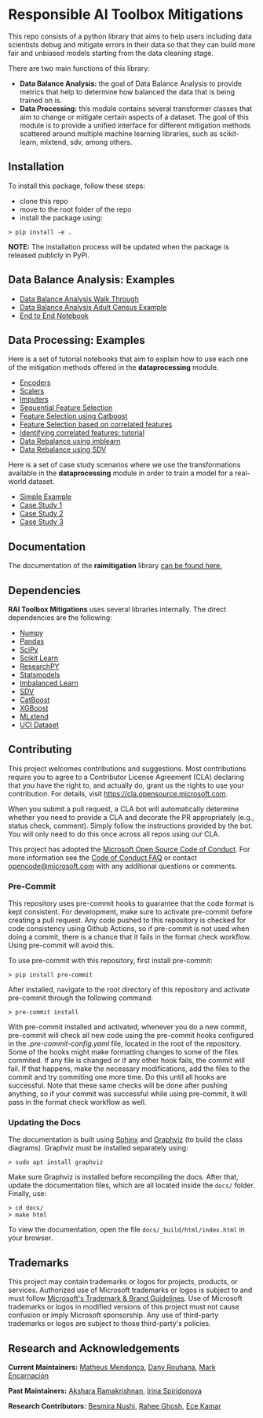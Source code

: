 # Responsible AI Toolbox Mitigations

This repo consists of a python library that aims to help users including data scientists debug and mitigate errors in their data so that they can build more fair and unbiased models starting from the data cleaning stage.

There are two main functions of this library:
- **Data Balance Analysis:** the goal of Data Balance Analysis to provide metrics that help to determine how balanced the data that is being trained on is.
- **Data Processing:** this module contains several transformer classes that aim to change or mitigate certain aspects of a dataset.
The goal of this module is to provide a unified interface for different mitigation methods scattered around
multiple machine learning libraries, such as scikit-learn, mlxtend, sdv, among others.

## Installation

To install this package, follow these steps:
- clone this repo
- move to the root folder of the repo
- install the package using:
```console
> pip install -e .
```

**NOTE:** The installation process will be updated when the package is released publicly in PyPi.

## Data Balance Analysis: Examples

- [Data Balance Analysis Walk Through](notebooks/databalanceanalysis/data_balance_overall.ipynb)
- [Data Balance Analysis Adult Census Example](notebooks/databalanceanalysis/data_balance_census.ipynb)
- [End to End Notebook](notebooks/data_balance_e2e.ipynb)

## Data Processing: Examples

Here is a set of tutorial notebooks that aim to explain how to use each one of the mitigation
methods offered in the **dataprocessing** module.

- [Encoders](notebooks/dataprocessing/module_tests/encoding.ipynb)
- [Scalers](notebooks/dataprocessing/module_tests/scaler.ipynb)
- [Imputers](notebooks/dataprocessing/module_tests/imputation.ipynb)
- [Sequential Feature Selection](notebooks/dataprocessing/module_tests/feat_sel_sequential.ipynb)
- [Feature Selection using Catboost](notebooks/dataprocessing/module_tests/feat_sel_catboost.ipynb)
- [Feature Selection based on correlated features](notebooks/dataprocessing/module_tests/feat_sel_corr.ipynb)
- [Identifying correlated features: tutorial](notebooks/dataprocessing/module_tests/feat_sel_corr_tutorial.ipynb)
- [Data Rebalance using imblearn](notebooks/dataprocessing/module_tests/rebalance_imbl.ipynb)
- [Data Rebalance using SDV](notebooks/dataprocessing/module_tests/rebalance_sdv.ipynb)

Here is a set of case study scenarios where we use the transformations available in the **dataprocessing**
module in order to train a model for a real-world dataset.

- [Simple Example](notebooks/dataprocessing/module_tests/model_test.ipynb)
- [Case Study 1](notebooks/dataprocessing/case_study/case1.ipynb)
- [Case Study 2](notebooks/dataprocessing/case_study/case2.ipynb)
- [Case Study 3](notebooks/dataprocessing/case_study/case3.ipynb)

## Documentation

The documentation of the **raimitigation** library [can be found here.](https://sturdy-barnacle-3b9f911d.pages.github.io/index.html)

## Dependencies

**RAI Toolbox Mitigations** uses several libraries internally. The direct dependencies are the following:

- [Numpy](https://numpy.org/)
- [Pandas](https://pandas.pydata.org/)
- [SciPy](https://scipy.org/)
- [Scikit Learn](https://scikit-learn.org/stable/index.html)
- [ResearchPY](https://pypi.org/project/researchpy/)
- [Statsmodels](https://www.statsmodels.org/stable/index.html)
- [Imbalanced Learn](https://imbalanced-learn.org/stable/)
- [SDV](https://pypi.org/project/sdv/)
- [CatBoost](https://catboost.ai/en/docs/)
- [XGBoost](https://xgboost.readthedocs.io/en/stable/python/python_intro.html)
- [MLxtend](https://pypi.org/project/mlxtend/)
- [UCI Dataset](https://pypi.org/project/uci-dataset/)

## Contributing

This project welcomes contributions and suggestions. Most contributions require you to agree to a
Contributor License Agreement (CLA) declaring that you have the right to, and actually do, grant us
the rights to use your contribution. For details, visit https://cla.opensource.microsoft.com.

When you submit a pull request, a CLA bot will automatically determine whether you need to provide
a CLA and decorate the PR appropriately (e.g., status check, comment). Simply follow the instructions
provided by the bot. You will only need to do this once across all repos using our CLA.

This project has adopted the [Microsoft Open Source Code of Conduct](https://opensource.microsoft.com/codeofconduct/).
For more information see the [Code of Conduct FAQ](https://opensource.microsoft.com/codeofconduct/faq/) or
contact [opencode@microsoft.com](mailto:opencode@microsoft.com) with any additional questions or comments.

### Pre-Commit

This repository uses pre-commit hooks to guarantee that the code format is kept consistent. For development, make sure to
activate pre-commit before creating a pull request. Any code pushed to this repository is checked for code consistency using
Github Actions, so if pre-commit is not used when doing a commit, there is a chance that it fails in the format check workflow.
Using pre-commit will avoid this.

To use pre-commit with this repository, first install pre-commit:

```console
> pip install pre-commit
```

After installed, navigate to the root directory of this repository and activate pre-commit through the following command:

```console
> pre-commit install
```

With pre-commit installed and activated, whenever you do a new commit, pre-commit will check all new code using the pre-commit hooks configured in the *.pre-commit-config.yaml* file, located in the root of the repository. Some of the hooks might make formatting changes to some of the files commited. If any file is changed or if any other hook fails, the commit will fail. If that happens, make the necessary modifications, add the files to the commit and try commiting one more time. Do this until all hooks are successful. Note that these same checks will be done after pushing anything, so if your commit was successful while using pre-commit, it will pass in the format check workflow as well.

### Updating the Docs

The documentation is built using [Sphinx](https://www.sphinx-doc.org/en/master/) and [Graphviz](https://graphviz.org/) (to build the class diagrams). Graphviz must be installed separately using:

```console
> sudo apt install graphviz
```

Make sure Graphviz is installed before recompiling the docs. After that, update the documentation files, which are all located inside the ```docs/``` folder. Finally, use:

```console
> cd docs/
> make html
```

To view the documentation, open the file ```docs/_build/html/index.html``` in your browser.

## Trademarks

This project may contain trademarks or logos for projects, products, or services. Authorized use of Microsoft
trademarks or logos is subject to and must follow
[Microsoft's Trademark & Brand Guidelines](https://www.microsoft.com/en-us/legal/intellectualproperty/trademarks/usage/general).
Use of Microsoft trademarks or logos in modified versions of this project must not cause confusion or imply Microsoft sponsorship.
Any use of third-party trademarks or logos are subject to those third-party's policies.

## Research and Acknowledgements

**Current Maintainers:** [Matheus Mendonça](https://github.com/mrfmendonca), [Dany Rouhana](https://github.com/danyrouh), [Mark Encarnación](https://github.com/markenc)

**Past Maintainers:** [Akshara Ramakrishnan](https://github.com/akshara-msft), [Irina Spiridonova](https://github.com/irinasp)

**Research Contributors:** [Besmira Nushi](https://github.com/nushib), [Rahee Ghosh](https://github.com/raghoshMSFT), [Ece Kamar](https://www.ecekamar.com/)